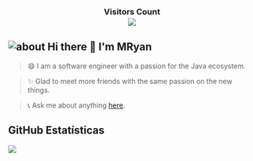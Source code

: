 <div>
  <h3 align="center"> 
    Visitors Count<br>
    <img align="center" src="https://profile-counter.glitch.me/Ryan-m1/count.svg" />
  </h3>
</div>

 ## <img width="45" alt="about" src="https://raw.github.com/elizarov/elizarov/master/about.png">  Hi there 👋 I'm MRyan

> 😄 I am a software engineer with a passion for the Java ecosystem.

> ✨ Glad to meet more friends with the same passion on the new things. 

> 📞 Ask me about anything [here](http://www.wormholestack.com/aboutme.html).


[^_^]: ## **Language**  

[^_^]: <code><img height="30" src="https://raw.githubusercontent.com/github/explore/80688e429a7d4ef2fca1e82350fe8e3517d3494d/topics/java/java.png"></code>
[^_^]: <code><img height="30" src="https://raw.githubusercontent.com/github/explore/80688e429a7d4ef2fca1e82350fe8e3517d3494d/topics/android/android.png"></code>
[^_^]: <code><img height="30" src="https://raw.githubusercontent.com/github/explore/80688e429a7d4ef2fca1e82350fe8e3517d3494d/topics/mysql/mysql.png"></code>
[^_^]: <code><img height="30" src="https://raw.githubusercontent.com/github/explore/80688e429a7d4ef2fca1e82350fe8e3517d3494d/topics/redis/redis.png"></code>
[^_^]: <code><img height="30" src="https://raw.githubusercontent.com/github/explore/80688e429a7d4ef2fca1e82350fe8e3517d3494d/topics/mongodb/mongodb.png"></code>
[^_^]: <code><img height="30" src="https://raw.githubusercontent.com/github/explore/80688e429a7d4ef2fca1e82350fe8e3517d3494d/topics/terminal/terminal.png"></code>
[^_^]: <code><img height="30" src="https://raw.githubusercontent.com/github/explore/80688e429a7d4ef2fca1e82350fe8e3517d3494d/topics/visual-studio-code/visual-studio-code.png"></code>



## **GitHub Estatísticas**
<!--![MRyan's GitHub stats](https://github-readme-stats.vercel.app/api?username=Ryan-m1&theme=radical&show_icons=true) -->

![](https://github-readme-stats.vercel.app/api/top-langs/?username=Ryan-m1&hide=html&layout=compact&theme=radical)

<!--![](https://github-profile-summary-cards.vercel.app/api/cards/profile-details?username=Ryan-m1&theme=monokai)-->





